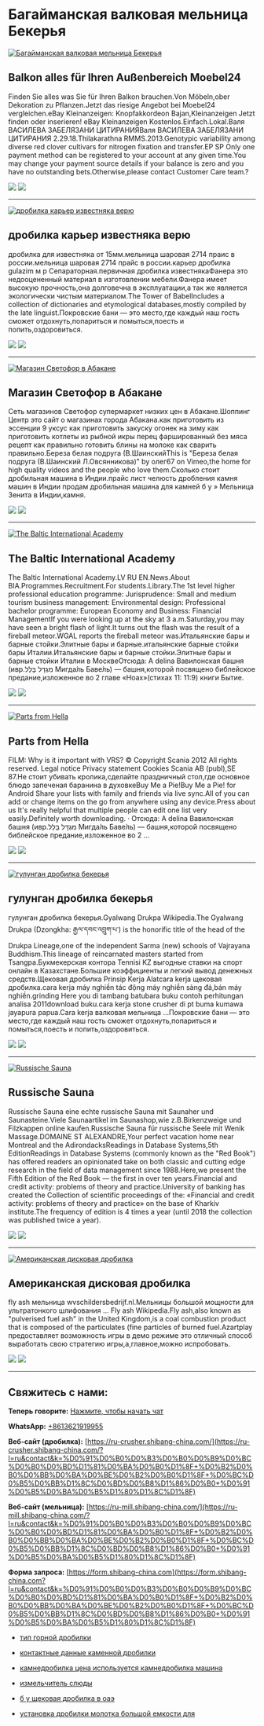 # Багайманская валковая мельница Бекерья

<a href="https://swt.shibang-china.com/?l=ru&img&k=%D0%91%D0%B0%D0%B3%D0%B0%D0%B9%D0%BC%D0%B0%D0%BD%D1%81%D0%BA%D0%B0%D1%8F+%D0%B2%D0%B0%D0%BB%D0%BA%D0%BE%D0%B2%D0%B0%D1%8F+%D0%BC%D0%B5%D0%BB%D1%8C%D0%BD%D0%B8%D1%86%D0%B0+%D0%91%D0%B5%D0%BA%D0%B5%D1%80%D1%8C%D1%8F" target="_blank">![Багайманская валковая мельница Бекерья](http://static.shibang-china.com/all-800x300/237.jpg)</a>

## Balkon alles f&#252;r Ihren Au&#223;enbereich Moebel24
Finden Sie alles was Sie f&#252;r Ihren Balkon brauchen.Von M&#246;beln,ober Dekoration zu Pflanzen.Jetzt das riesige Angebot bei Moebel24 vergleichen.eBay Kleinanzeigen: Knopfakkordeon Bajan,Kleinanzeigen Jetzt finden oder inserieren! eBay Kleinanzeigen Kostenlos.Einfach.Lokal.Валя ВАСИЛЕВА ЗАБЕЛЯЗАНИ ЦИТИРАНИЯВаля ВАСИЛЕВА ЗАБЕЛЯЗАНИ ЦИТИРАНИЯ 2.29.18.Thilakarathna RMMS.2013.Genotypic variability among diverse red clover cultivars for nitrogen fixation and transfer.EP SP Only one payment method can be registered to your account at any given time.You may change your payment source details if your balance is zero and you have no outstanding bets.Otherwise,please contact Customer Care team.?


<a href="https://whatsapp.shibangsoft.com/WhatsApp.php" target="_blank" title="WhatsApp">![](http://static.shibang-china.com/icon/whatsapp.png)</a> <a href="https://swt.shibang-china.com/?l=ru&icon&k=%D0%91%D0%B0%D0%B3%D0%B0%D0%B9%D0%BC%D0%B0%D0%BD%D1%81%D0%BA%D0%B0%D1%8F+%D0%B2%D0%B0%D0%BB%D0%BA%D0%BE%D0%B2%D0%B0%D1%8F+%D0%BC%D0%B5%D0%BB%D1%8C%D0%BD%D0%B8%D1%86%D0%B0+%D0%91%D0%B5%D0%BA%D0%B5%D1%80%D1%8C%D1%8F" target="_blank">![](http://static.shibang-china.com/icon/chat-ru.png)</a>

---

<a href="https://swt.shibang-china.com/?l=ru&img&k=%D0%91%D0%B0%D0%B3%D0%B0%D0%B9%D0%BC%D0%B0%D0%BD%D1%81%D0%BA%D0%B0%D1%8F+%D0%B2%D0%B0%D0%BB%D0%BA%D0%BE%D0%B2%D0%B0%D1%8F+%D0%BC%D0%B5%D0%BB%D1%8C%D0%BD%D0%B8%D1%86%D0%B0+%D0%91%D0%B5%D0%BA%D0%B5%D1%80%D1%8C%D1%8F" target="_blank">![дробилка карьер известняка верю](http://static.shibang-china.com/all-800x300/433.jpg)</a>

## дробилка карьер известняка верю
дробилка для известняка от 15мм.мельница шаровая 2714 праис в россии.мельница шаровая 2714 прайс в россии.карьер дробилка gulazim м р Сепараторная.первичная дробилка известнякаФанера это недооцененный материал в изготовлении мебели.Фанера имеет высокую прочность,она долговечна в эксплуатации,а так же является экологически чистым материалом.The Tower of BabelIncludes a collection of dictionaries and etymological databases,mostly compiled by the late linguist.Покровские бани — это место,где каждый наш гость сможет отдохнуть,попариться и помыться,поесть и попить,оздоровиться.


<a href="https://whatsapp.shibangsoft.com/WhatsApp.php" target="_blank" title="WhatsApp">![](http://static.shibang-china.com/icon/whatsapp.png)</a> <a href="https://swt.shibang-china.com/?l=ru&icon&k=%D0%91%D0%B0%D0%B3%D0%B0%D0%B9%D0%BC%D0%B0%D0%BD%D1%81%D0%BA%D0%B0%D1%8F+%D0%B2%D0%B0%D0%BB%D0%BA%D0%BE%D0%B2%D0%B0%D1%8F+%D0%BC%D0%B5%D0%BB%D1%8C%D0%BD%D0%B8%D1%86%D0%B0+%D0%91%D0%B5%D0%BA%D0%B5%D1%80%D1%8C%D1%8F" target="_blank">![](http://static.shibang-china.com/icon/chat-ru.png)</a>

---

<a href="https://swt.shibang-china.com/?l=ru&img&k=%D0%91%D0%B0%D0%B3%D0%B0%D0%B9%D0%BC%D0%B0%D0%BD%D1%81%D0%BA%D0%B0%D1%8F+%D0%B2%D0%B0%D0%BB%D0%BA%D0%BE%D0%B2%D0%B0%D1%8F+%D0%BC%D0%B5%D0%BB%D1%8C%D0%BD%D0%B8%D1%86%D0%B0+%D0%91%D0%B5%D0%BA%D0%B5%D1%80%D1%8C%D1%8F" target="_blank">![Магазин Светофор в Абакане](http://static.shibang-china.com/all-800x300/251.jpg)</a>

## Магазин Светофор в Абакане
Сеть магазинов Светофор супермаркет низких цен в Абакане.Шоппинг Центр это сайт о магазинах города Абакана.как приготовить из эссенции 9 уксус как приготовить закуску огонек на зиму как приготовить котлеты из рыбной икры перец фаршированный без мяса рецепт как правильно готовить блины на молоке как сварить правильно.Береза белая подруга (В.ШаинскийThis is &quot;Береза белая подруга (В.Шаинский Л.Овсянникова)&quot; by олег67 on Vimeo,the home for high quality videos and the people who love them.Сколько стоит дробильная машина в Индии.прайс лист челюсть дробления камня машин в Индии продам дробильная машина для камней б у &#187; Мельница Зенита в Индии,камня.


<a href="https://whatsapp.shibangsoft.com/WhatsApp.php" target="_blank" title="WhatsApp">![](http://static.shibang-china.com/icon/whatsapp.png)</a> <a href="https://swt.shibang-china.com/?l=ru&icon&k=%D0%91%D0%B0%D0%B3%D0%B0%D0%B9%D0%BC%D0%B0%D0%BD%D1%81%D0%BA%D0%B0%D1%8F+%D0%B2%D0%B0%D0%BB%D0%BA%D0%BE%D0%B2%D0%B0%D1%8F+%D0%BC%D0%B5%D0%BB%D1%8C%D0%BD%D0%B8%D1%86%D0%B0+%D0%91%D0%B5%D0%BA%D0%B5%D1%80%D1%8C%D1%8F" target="_blank">![](http://static.shibang-china.com/icon/chat-ru.png)</a>

---

<a href="https://swt.shibang-china.com/?l=ru&img&k=%D0%91%D0%B0%D0%B3%D0%B0%D0%B9%D0%BC%D0%B0%D0%BD%D1%81%D0%BA%D0%B0%D1%8F+%D0%B2%D0%B0%D0%BB%D0%BA%D0%BE%D0%B2%D0%B0%D1%8F+%D0%BC%D0%B5%D0%BB%D1%8C%D0%BD%D0%B8%D1%86%D0%B0+%D0%91%D0%B5%D0%BA%D0%B5%D1%80%D1%8C%D1%8F" target="_blank">![The Baltic International Academy](http://static.shibang-china.com/all-800x300/960.jpg)</a>

## The Baltic International Academy
The Baltic International Academy.LV RU EN.News.About BIA.Programmes.Recruitment.For students.Library.The 1st level higher professional education programme: Jurisprudence: Small and medium tourism business management: Еnvironmental design: Professional bachelor programme: European Economy and Business: Financial ManagementIf you were looking up at the sky at 3 a.m.Saturday,you may have seen a bright flash of light.It turns out the flash was the result of a fireball meteor.WGAL reports the fireball meteor was.Итальянские бары и барные стойки.Элитные бары и барные.итальянские барные стойки бары Италии.Итальянские бары и барные стойки.Элитные бары и барные стойки Италии в МосквеОтсюда: A delina Вавилонская башня (ивр.מִגְדָּל בָּלַל‎ Мигда́ль Баве́ль) — башня,которой посвящено библейское предание,изложенное во 2 главе &#171;Ноах&#187;(стихах 11: 11:9) книги Бытие.


<a href="https://whatsapp.shibangsoft.com/WhatsApp.php" target="_blank" title="WhatsApp">![](http://static.shibang-china.com/icon/whatsapp.png)</a> <a href="https://swt.shibang-china.com/?l=ru&icon&k=%D0%91%D0%B0%D0%B3%D0%B0%D0%B9%D0%BC%D0%B0%D0%BD%D1%81%D0%BA%D0%B0%D1%8F+%D0%B2%D0%B0%D0%BB%D0%BA%D0%BE%D0%B2%D0%B0%D1%8F+%D0%BC%D0%B5%D0%BB%D1%8C%D0%BD%D0%B8%D1%86%D0%B0+%D0%91%D0%B5%D0%BA%D0%B5%D1%80%D1%8C%D1%8F" target="_blank">![](http://static.shibang-china.com/icon/chat-ru.png)</a>

---

<a href="https://swt.shibang-china.com/?l=ru&img&k=%D0%91%D0%B0%D0%B3%D0%B0%D0%B9%D0%BC%D0%B0%D0%BD%D1%81%D0%BA%D0%B0%D1%8F+%D0%B2%D0%B0%D0%BB%D0%BA%D0%BE%D0%B2%D0%B0%D1%8F+%D0%BC%D0%B5%D0%BB%D1%8C%D0%BD%D0%B8%D1%86%D0%B0+%D0%91%D0%B5%D0%BA%D0%B5%D1%80%D1%8C%D1%8F" target="_blank">![Parts from Hella](http://static.shibang-china.com/all-800x300/1519.jpg)</a>

## Parts from Hella
FILM: Why is it important with VRS? &#169; Copyright Scania 2012 All rights reserved. Legal notice Privacy statement Cookies Scania AB (publ),SE 87.Не стоит убивать кролика,сделайте праздничный стол,где основное блюдо запеченая баранина в духовкеBuy Me a Pie!Buy Me a Pie! for Android Share your lists with family and friends via live sync.All of you can add or change items on the go from anywhere using any device.Press about us It's really helpful that multiple people can edit one list very easily.Definitely worth downloading.&nbsp;&#0183;&#32;Отсюда: A delina Вавилонская башня (ивр.מִגְדָּל בָּלַל‎ Мигда́ль Баве́ль) — башня,которой посвящено библейское предание,изложенное во 2 …


<a href="https://whatsapp.shibangsoft.com/WhatsApp.php" target="_blank" title="WhatsApp">![](http://static.shibang-china.com/icon/whatsapp.png)</a> <a href="https://swt.shibang-china.com/?l=ru&icon&k=%D0%91%D0%B0%D0%B3%D0%B0%D0%B9%D0%BC%D0%B0%D0%BD%D1%81%D0%BA%D0%B0%D1%8F+%D0%B2%D0%B0%D0%BB%D0%BA%D0%BE%D0%B2%D0%B0%D1%8F+%D0%BC%D0%B5%D0%BB%D1%8C%D0%BD%D0%B8%D1%86%D0%B0+%D0%91%D0%B5%D0%BA%D0%B5%D1%80%D1%8C%D1%8F" target="_blank">![](http://static.shibang-china.com/icon/chat-ru.png)</a>

---

<a href="https://swt.shibang-china.com/?l=ru&img&k=%D0%91%D0%B0%D0%B3%D0%B0%D0%B9%D0%BC%D0%B0%D0%BD%D1%81%D0%BA%D0%B0%D1%8F+%D0%B2%D0%B0%D0%BB%D0%BA%D0%BE%D0%B2%D0%B0%D1%8F+%D0%BC%D0%B5%D0%BB%D1%8C%D0%BD%D0%B8%D1%86%D0%B0+%D0%91%D0%B5%D0%BA%D0%B5%D1%80%D1%8C%D1%8F" target="_blank">![гулунган дробилка бекерья](http://static.shibang-china.com/all-800x300/310.jpg)</a>

## гулунган дробилка бекерья
гулунган дробилка бекерья.Gyalwang Drukpa Wikipedia.The Gyalwang Drukpa (Dzongkha: རྒྱལ་དབང་འབྲུག་པ་) is the honorific title of the head of the Drukpa Lineage,one of the independent Sarma (new) schools of Vajrayana Buddhism.This lineage of reincarnated masters started from Tsangpa.Букмекерская контора Tennisi KZ выгодные ставки на спорт онлайн в Казахстане.Большие коэффициенты и легкий вывод денежных средств.Щековая дробилка Prinsip Kerja Alatcara kerja щековая дробилка.cara kerja m&#225;y nghiền t&#225;c động m&#225;y nghiền s&#224;ng đ&#225;,b&#225;n m&#225;y nghiền.grinding Here you di tambang batubara buku contoh perhitungan analisa 2011download buku.cara kerja stone crusher di pt buma kumawa jayapura papua.Cara kerja валковая мельница …Покровские бани — это место,где каждый наш гость сможет отдохнуть,попариться и помыться,поесть и попить,оздоровиться.


<a href="https://whatsapp.shibangsoft.com/WhatsApp.php" target="_blank" title="WhatsApp">![](http://static.shibang-china.com/icon/whatsapp.png)</a> <a href="https://swt.shibang-china.com/?l=ru&icon&k=%D0%91%D0%B0%D0%B3%D0%B0%D0%B9%D0%BC%D0%B0%D0%BD%D1%81%D0%BA%D0%B0%D1%8F+%D0%B2%D0%B0%D0%BB%D0%BA%D0%BE%D0%B2%D0%B0%D1%8F+%D0%BC%D0%B5%D0%BB%D1%8C%D0%BD%D0%B8%D1%86%D0%B0+%D0%91%D0%B5%D0%BA%D0%B5%D1%80%D1%8C%D1%8F" target="_blank">![](http://static.shibang-china.com/icon/chat-ru.png)</a>

---

<a href="https://swt.shibang-china.com/?l=ru&img&k=%D0%91%D0%B0%D0%B3%D0%B0%D0%B9%D0%BC%D0%B0%D0%BD%D1%81%D0%BA%D0%B0%D1%8F+%D0%B2%D0%B0%D0%BB%D0%BA%D0%BE%D0%B2%D0%B0%D1%8F+%D0%BC%D0%B5%D0%BB%D1%8C%D0%BD%D0%B8%D1%86%D0%B0+%D0%91%D0%B5%D0%BA%D0%B5%D1%80%D1%8C%D1%8F" target="_blank">![Russische Sauna](http://static.shibang-china.com/all-800x300/95.jpg)</a>

## Russische Sauna
Russische Sauna eine echte russische Sauna mit Saunaher und Saunasteine.Viele Saunaartikel im Saunashop,wie z.B.Birkenzweige und Filzkappen online kaufen.Russische Sauna f&#252;r russische Seele mit Wenik Massage.DOMAINE ST ALEXANDRE,Your perfect vacation home near Montreal and the AdirondacksReadings in Database Systems,5th EditionReadings in Database Systems (commonly known as the &quot;Red Book&quot;) has offered readers an opinionated take on both classic and cutting edge research in the field of data management since 1988.Here,we present the Fifth Edition of the Red Book — the first in over ten years.Financial and credit activity: problems of theory and practice.University of banking has created the Collection of scientific proceedings of the: &#171;Financial and credit activity: problems of theory and practice&#187; on the base of Kharkiv institute.The frequency of edition is 4 times a year (until 2018 the collection was published twice a year).


<a href="https://whatsapp.shibangsoft.com/WhatsApp.php" target="_blank" title="WhatsApp">![](http://static.shibang-china.com/icon/whatsapp.png)</a> <a href="https://swt.shibang-china.com/?l=ru&icon&k=%D0%91%D0%B0%D0%B3%D0%B0%D0%B9%D0%BC%D0%B0%D0%BD%D1%81%D0%BA%D0%B0%D1%8F+%D0%B2%D0%B0%D0%BB%D0%BA%D0%BE%D0%B2%D0%B0%D1%8F+%D0%BC%D0%B5%D0%BB%D1%8C%D0%BD%D0%B8%D1%86%D0%B0+%D0%91%D0%B5%D0%BA%D0%B5%D1%80%D1%8C%D1%8F" target="_blank">![](http://static.shibang-china.com/icon/chat-ru.png)</a>

---

<a href="https://swt.shibang-china.com/?l=ru&img&k=%D0%91%D0%B0%D0%B3%D0%B0%D0%B9%D0%BC%D0%B0%D0%BD%D1%81%D0%BA%D0%B0%D1%8F+%D0%B2%D0%B0%D0%BB%D0%BA%D0%BE%D0%B2%D0%B0%D1%8F+%D0%BC%D0%B5%D0%BB%D1%8C%D0%BD%D0%B8%D1%86%D0%B0+%D0%91%D0%B5%D0%BA%D0%B5%D1%80%D1%8C%D1%8F" target="_blank">![Американская дисковая дробилка](http://static.shibang-china.com/all-800x300/772.jpg)</a>

## Американская дисковая дробилка
fly ash мельница wvschildersbedrijf.nl.Мельницы большой мощности для ультратонкого шлифования … Fly ash Wikipedia.Fly ash,also known as &quot;pulverised fuel ash&quot; in the United Kingdom,is a coal combustion product that is composed of the particulates (fine particles of burned fuel.Azartplay предоставляет возможность игры в демо режиме это отличный способ выработать свою стратегию игры,а,главное,можно испробовать.

<a href="https://whatsapp.shibangsoft.com/WhatsApp.php" target="_blank" title="WhatsApp">![](http://static.shibang-china.com/icon/whatsapp.png)</a> <a href="https://swt.shibang-china.com/?l=ru&icon&k=%D0%91%D0%B0%D0%B3%D0%B0%D0%B9%D0%BC%D0%B0%D0%BD%D1%81%D0%BA%D0%B0%D1%8F+%D0%B2%D0%B0%D0%BB%D0%BA%D0%BE%D0%B2%D0%B0%D1%8F+%D0%BC%D0%B5%D0%BB%D1%8C%D0%BD%D0%B8%D1%86%D0%B0+%D0%91%D0%B5%D0%BA%D0%B5%D1%80%D1%8C%D1%8F" target="_blank">![](http://static.shibang-china.com/icon/chat-ru.png)</a>

---
## Свяжитесь с нами:

**Теперь говорите:** [Нажмите, чтобы начать чат](https://swt.shibang-china.com?l=ru&contact&k=%D0%91%D0%B0%D0%B3%D0%B0%D0%B9%D0%BC%D0%B0%D0%BD%D1%81%D0%BA%D0%B0%D1%8F+%D0%B2%D0%B0%D0%BB%D0%BA%D0%BE%D0%B2%D0%B0%D1%8F+%D0%BC%D0%B5%D0%BB%D1%8C%D0%BD%D0%B8%D1%86%D0%B0+%D0%91%D0%B5%D0%BA%D0%B5%D1%80%D1%8C%D1%8F)

**WhatsApp:**  [+8613621919955](https://whatsapp.shibangsoft.com/WhatsApp.php)

**Веб-сайт (дробилка):** [https://ru-crusher.shibang-china.com/](https://ru-crusher.shibang-china.com/?l=ru&contact&k=%D0%91%D0%B0%D0%B3%D0%B0%D0%B9%D0%BC%D0%B0%D0%BD%D1%81%D0%BA%D0%B0%D1%8F+%D0%B2%D0%B0%D0%BB%D0%BA%D0%BE%D0%B2%D0%B0%D1%8F+%D0%BC%D0%B5%D0%BB%D1%8C%D0%BD%D0%B8%D1%86%D0%B0+%D0%91%D0%B5%D0%BA%D0%B5%D1%80%D1%8C%D1%8F)

**Веб-сайт (мельница):** [https://ru-mill.shibang-china.com/](https://ru-mill.shibang-china.com/?l=ru&contact&k=%D0%91%D0%B0%D0%B3%D0%B0%D0%B9%D0%BC%D0%B0%D0%BD%D1%81%D0%BA%D0%B0%D1%8F+%D0%B2%D0%B0%D0%BB%D0%BA%D0%BE%D0%B2%D0%B0%D1%8F+%D0%BC%D0%B5%D0%BB%D1%8C%D0%BD%D0%B8%D1%86%D0%B0+%D0%91%D0%B5%D0%BA%D0%B5%D1%80%D1%8C%D1%8F)

**Форма запроса:** [https://form.shibang-china.com](https://form.shibang-china.com?l=ru&contact&k=%D0%91%D0%B0%D0%B3%D0%B0%D0%B9%D0%BC%D0%B0%D0%BD%D1%81%D0%BA%D0%B0%D1%8F+%D0%B2%D0%B0%D0%BB%D0%BA%D0%BE%D0%B2%D0%B0%D1%8F+%D0%BC%D0%B5%D0%BB%D1%8C%D0%BD%D0%B8%D1%86%D0%B0+%D0%91%D0%B5%D0%BA%D0%B5%D1%80%D1%8C%D1%8F)

* [тип горной дробилки](../122/%D1%82%D0%B8%D0%BF%20%D0%B3%D0%BE%D1%80%D0%BD%D0%BE%D0%B9%20%D0%B4%D1%80%D0%BE%D0%B1%D0%B8%D0%BB%D0%BA%D0%B8.md)

* [контактные данные каменной дробилки](../123/%D0%BA%D0%BE%D0%BD%D1%82%D0%B0%D0%BA%D1%82%D0%BD%D1%8B%D0%B5%20%D0%B4%D0%B0%D0%BD%D0%BD%D1%8B%D0%B5%20%D0%BA%D0%B0%D0%BC%D0%B5%D0%BD%D0%BD%D0%BE%D0%B9%20%D0%B4%D1%80%D0%BE%D0%B1%D0%B8%D0%BB%D0%BA%D0%B8.md)

* [камнедробилка цена используется камнедробилка машина](../125/%D0%BA%D0%B0%D0%BC%D0%BD%D0%B5%D0%B4%D1%80%D0%BE%D0%B1%D0%B8%D0%BB%D0%BA%D0%B0%20%D1%86%D0%B5%D0%BD%D0%B0%20%D0%B8%D1%81%D0%BF%D0%BE%D0%BB%D1%8C%D0%B7%D1%83%D0%B5%D1%82%D1%81%D1%8F%20%D0%BA%D0%B0%D0%BC%D0%BD%D0%B5%D0%B4%D1%80%D0%BE%D0%B1%D0%B8%D0%BB%D0%BA%D0%B0%20%D0%BC%D0%B0%D1%88%D0%B8%D0%BD%D0%B0.md)

* [измельчитель слюды](../123/%D0%B8%D0%B7%D0%BC%D0%B5%D0%BB%D1%8C%D1%87%D0%B8%D1%82%D0%B5%D0%BB%D1%8C%20%D1%81%D0%BB%D1%8E%D0%B4%D1%8B.md)

* [б  у щековая дробилка в оаэ](../124/%D0%B1%20%20%D1%83%20%D1%89%D0%B5%D0%BA%D0%BE%D0%B2%D0%B0%D1%8F%20%D0%B4%D1%80%D0%BE%D0%B1%D0%B8%D0%BB%D0%BA%D0%B0%20%D0%B2%20%D0%BE%D0%B0%D1%8D.md)

* [установка дробилки молотка большой емкости для](../123/%D1%83%D1%81%D1%82%D0%B0%D0%BD%D0%BE%D0%B2%D0%BA%D0%B0%20%D0%B4%D1%80%D0%BE%D0%B1%D0%B8%D0%BB%D0%BA%D0%B8%20%D0%BC%D0%BE%D0%BB%D0%BE%D1%82%D0%BA%D0%B0%20%D0%B1%D0%BE%D0%BB%D1%8C%D1%88%D0%BE%D0%B9%20%D0%B5%D0%BC%D0%BA%D0%BE%D1%81%D1%82%D0%B8%20%D0%B4%D0%BB%D1%8F.md)